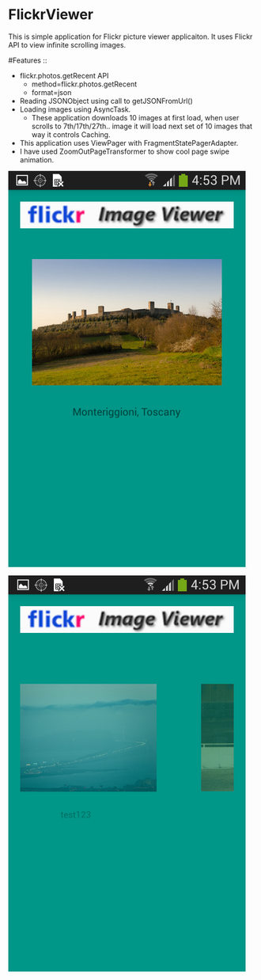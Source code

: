 # FlickrViewer

This is simple application for Flickr picture viewer applicaiton. It uses Flickr API to view infinite scrolling images.

#Features ::
 - flickr.photos.getRecent API
    - method=flickr.photos.getRecent
    - format=json
 - Reading JSONObject using call to getJSONFromUrl()
 - Loading images using AsyncTask.
    - These application downloads 10 images at first load, when user scrolls to 7th/17th/27th.. image it will load next set of 10 images that way it controls Caching.
 - This application uses ViewPager with FragmentStatePagerAdapter.
 - I have used ZoomOutPageTransformer to show cool page swipe animation.
 
![Image of Yaktocat](https://github.com/mvyas85/FlickrViewer/blob/master/ScreenCaptures/Sc1.png)

![Image of Yaktocat](https://github.com/mvyas85/FlickrViewer/blob/master/ScreenCaptures/sc2.png)

